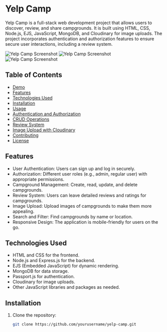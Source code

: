 # Yelp Camp

Yelp Camp is a full-stack web development project that allows users to discover, review, and share campgrounds. It is built using HTML, CSS, Node.js, EJS, JavaScript, MongoDB, and Cloudinary for image uploads. The project incorporates authentication and authorization features to ensure secure user interactions, including a review system.

![Yelp Camp Screenshot]((https://ibb.co/10C6dX6))
![Yelp Camp Screenshot](https://ibb.co/sjx4qS8)
![Yelp Camp Screenshot](https://ibb.co/VWQt3Yn)

## Table of Contents

- [Demo](#demo)
- [Features](#features)
- [Technologies Used](#technologies-used)
- [Installation](#installation)
- [Usage](#usage)
- [Authentication and Authorization](#authentication-and-authorization)
- [CRUD Operations](#crud-operations)
- [Review System](#review-system)
- [Image Upload with Cloudinary](#image-upload-with-cloudinary)
- [Contributing](#contributing)
- [License](#license)

## Features

- User Authentication: Users can sign up and log in securely.
- Authorization: Different user roles (e.g., admin, regular user) with appropriate permissions.
- Campground Management: Create, read, update, and delete campgrounds.
- Review System: Users can leave detailed reviews and ratings for campgrounds.
- Image Upload: Upload images of campgrounds to make them more appealing.
- Search and Filter: Find campgrounds by name or location.
- Responsive Design: The application is mobile-friendly for users on the go.

## Technologies Used

- HTML and CSS for the frontend.
- Node.js and Express.js for the backend.
- EJS (Embedded JavaScript) for dynamic rendering.
- MongoDB for data storage.
- Passport.js for authentication.
- Cloudinary for image uploads.
- Other JavaScript libraries and packages as needed.

## Installation

1. Clone the repository:

   ```bash
   git clone https://github.com/yourusername/yelp-camp.git
